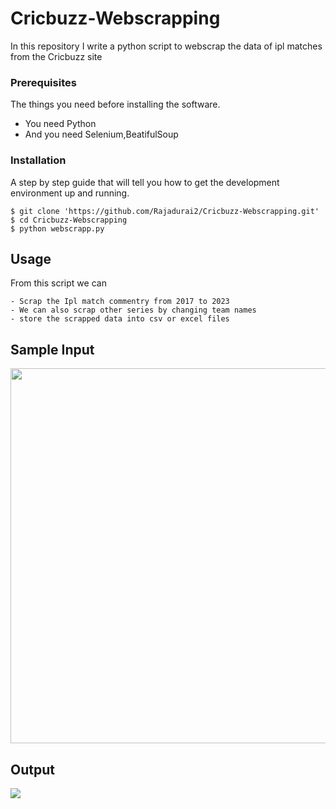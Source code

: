 # Cricbuzz-Webscrapping
In this repository I write a python script to webscrap the data of ipl matches from the Cricbuzz site 

### Prerequisites

The things you need before installing the software.

* You need Python
* And you need Selenium,BeatifulSoup

### Installation

A step by step guide that will tell you how to get the development environment up and running.

```
$ git clone 'https://github.com/Rajadurai2/Cricbuzz-Webscrapping.git'
$ cd Cricbuzz-Webscrapping
$ python webscrapp.py
```

## Usage

From this script we can 

```
- Scrap the Ipl match commentry from 2017 to 2023
- We can also scrap other series by changing team names
- store the scrapped data into csv or excel files
```
## Sample Input

<img src="https://github.com/Rajadurai2/Cricbuzz-Webscrapping/assets/106241420/c549d4ac-a65b-4614-8c59-900862643a7e" height=600 width=700 >

## Output

<img src="https://github.com/Rajadurai2/Cricbuzz-Webscrapping/assets/106241420/1363eefe-acd0-4327-8fc1-bc63b54ef98a" >